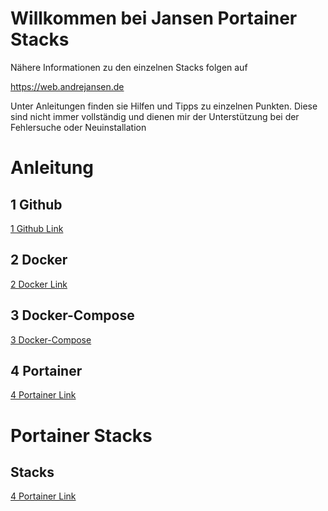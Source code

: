 # Willkommen bei Jansen Portainer Stacks
Nähere Informationen zu den einzelnen Stacks folgen auf 

https://web.andrejansen.de

Unter Anleitungen finden sie Hilfen und Tipps zu einzelnen Punkten. Diese sind nicht immer vollständig und dienen mir der Unterstützung bei der Fehlersuche oder Neuinstallation

# Anleitung

## 1 Github
[1 Github Link](/Anleitungen/1_GitHub/README.md)

## 2 Docker
[2 Docker Link](/Anleitungen/2_Docker/README.md)

## 3 Docker-Compose
[3 Docker-Compose](/Anleitungen/3_Docker-Compose/README.md)

## 4 Portainer
[4 Portainer Link](/Anleitungen/4_Portainer/README.md)


# Portainer Stacks
## Stacks
[4 Portainer Link](/Portainer/Stacks/README.md)